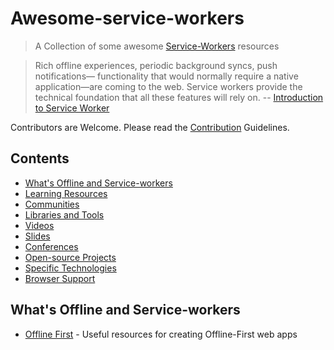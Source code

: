 # Awesome-service-workers

> A Collection of some awesome [Service-Workers](https://developer.mozilla.org/en-US/docs/Web/API/Service_Worker_API) resources

> Rich offline experiences, periodic background syncs, push notifications— functionality that would normally require a native application—are coming to the web. Service workers provide the technical foundation that all these features will rely on. -- [Introduction to Service Worker](http://www.html5rocks.com/en/tutorials/service-worker/introduction/)

Contributors are Welcome. Please read the [Contribution](https://github.com/mbj36/awesome-service-workers/blob/master/CONTRIBUTING.md) Guidelines. 

## Contents

- [What's Offline and Service-workers](#offline)
- [Learning Resources](#resources)
- [Communities](#community)
- [Libraries and Tools](#libraries)
- [Videos](#videos)
- [Slides](#slides)
- [Conferences](#conferences)
- [Open-source Projects](#opensource)
- [Specific Technologies](#specifictech)
- [Browser Support](#browser-support)

## What's Offline and Service-workers

- [Offline First](https://github.com/pazguille/offline-first) - Useful resources for creating Offline-First web apps